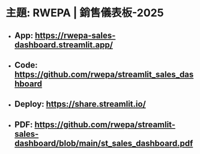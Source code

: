 # 主題: RWEPA | 銷售儀表板-2025

+ ## App: https://rwepa-sales-dashboard.streamlit.app/

+ ## Code: https://github.com/rwepa/streamlit_sales_dashboard

+ ## Deploy: https://share.streamlit.io/

+ ## PDF: https://github.com/rwepa/streamlit-sales-dashboard/blob/main/st_sales_dashboard.pdf
